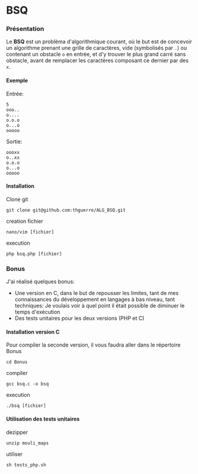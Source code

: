 # BSQ


### Présentation
Le **BSQ** est un problèma d'algorithmique courant, où le but est de concevoir un algorithme prenant une grille de caractères, vide (symbolisés par `.`) ou contenant un obstacle `o` en entrée, et d'y trouver le plus grand carré sans obstacle, avant de remplacer les caractères composant ce dernier par des `x`.

#### Exemple
Entrée:
```
5
ooo..
o....
o.o.o
o...o
ooooo
```
Sortie:
```
oooxx
o..xx
o.o.o
o...o
ooooo
```

#### Installation

Clone git

```
git clone git@github.com:thguerre/ALG_BSQ.git
```

creation fichier 

```
nano/vim [fichier]
```

execution

```
php bsq.php [fichier]
```

### Bonus
J'ai réalisé quelques bonus:
- Une version en C, dans le but de repousser les limites, tant de mes connaissances du développement en langages à bas niveau, tant techniques: Je voulais voir à quel point il était possible de diminuer le temps d'exécution
- Des tests unitaires pour les deux versions (PHP et C)

#### Installation version C

Pour compiler la seconde version, il vous faudra aller dans le répertoire Bonus
```
cd Bonus
```

compiler
```
gcc bsq.c -o bsq
```

execution
```
./bsq [fichier]
```

#### Utilisation des tests unitaires

dezipper
```
unzip mouli_maps
```

utiliser
```
sh tests_php.sh
```
